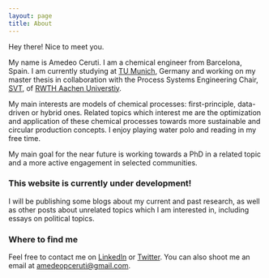 ```yaml
---
layout: page
title: About
---
```


<p class="message">
  Hey there! Nice to meet you.
</p>


My name is Amedeo Ceruti. I am a chemical engineer from Barcelona, Spain. I am currently studying at [TU Munich](https://www.tum.de/), Germany and working on my master thesis in collaboration with the Process Systems Engineering Chair, [SVT](https://www.maschinenbau.rwth-aachen.de/cms/Maschinenbau/Die-Fakultaet/Institute-und-Lehrstuehle/Uebersicht-aller-Institute/~dfoy/AVT-SVT/?lidx=1), of [RWTH Aachen Universtiy](https://www.rwth-aachen.de/cms/~a/root/?lidx=1).

My main interests are models of chemical processes: first-principle, data-driven or hybrid ones. Related topics which interest me are the optimization and application of these chemical processes towards more sustainable and circular production concepts. I enjoy playing water polo and reading in my free time. 

My main goal for the near future is working towards a PhD in a related topic and a more active engagement in selected communities.

### This website is currently under development!

I will be publishing some blogs about my current and past research, as well as other posts about unrelated topics which I am interested in, including essays on political topics.

### Where to find me

Feel free to contact me on [LinkedIn](https://www.rwth-aachen.de/cms/~a/root/?lidx=1) or [Twitter](https://twitter.com/AmedeoCeruti). You can also shoot me an email at [amedeopceruti@gmail.com](mailto:amedeopceruti@gmail.com).

